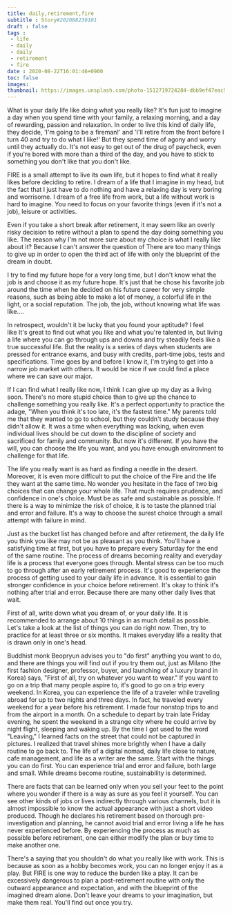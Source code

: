 ```yaml
---
title: daily,retirement,fire
subtitle : Story#202008230101
draft : false
tags :
 - life
 - daily
 - daily
 - retirement
 - fire
date : 2020-08-22T16:01:46+0900
toc: false
images: 
thumbnail: https://images.unsplash.com/photo-1512719724284-dbb9ef47eac5?ixlib=rb-1.2.1&q=80&fm=jpg&crop=entropy&cs=tinysrgb&w=1080&fit=max&ixid=eyJhcHBfaWQiOjE1NTU0OX0
---
```


What is your daily life like doing what you really like? It's fun just to imagine a day when you spend time with your family, a relaxing morning, and a day of rewarding, passion and relaxation. In order to live this kind of daily life, they decide, 'I'm going to be a fireman!' and 'I'll retire from the front before I turn 40 and try to do what I like!' But they spend time of agony and worry until they actually do. It's not easy to get out of the drug of paycheck, even if you're bored with more than a third of the day, and you have to stick to something you don't like that you don't like.  

FIRE is a small attempt to live its own life, but it hopes to find what it really likes before deciding to retire. I dream of a life that I imagine in my head, but the fact that I just have to do nothing and have a relaxing day is very boring and worrisome. I dream of a free life from work, but a life without work is hard to imagine. You need to focus on your favorite things (even if it's not a job), leisure or activities.  

Even if you take a short break after retirement, it may seem like an overly risky decision to retire without a plan to spend the day doing something you like. The reason why I'm not more sure about my choice is what I really like about it? Because I can't answer the question of There are too many things to give up in order to open the third act of life with only the blueprint of the dream in doubt.  

I try to find my future hope for a very long time, but I don't know what the job is and choose it as my future hope. It's just that he chose his favorite job around the time when he decided on his future career for very simple reasons, such as being able to make a lot of money, a colorful life in the light, or a social reputation. The job, the job, without knowing what life was like....  

In retrospect, wouldn't it be lucky that you found your aptitude? I feel like It's great to find out what you like and what you're talented in, but living a life where you can go through ups and downs and try steadily feels like a true successful life. But the reality is a series of days when students are pressed for entrance exams, and busy with credits, part-time jobs, tests and specifications. Time goes by and before I know it, I'm trying to get into a narrow job market with others. It would be nice if we could find a place where we can save our major.  

If I can find what I really like now, I think I can give up my day as a living soon. There's no more stupid choice than to give up the chance to challenge something you really like. It's a perfect opportunity to practice the adage, "When you think it's too late, it's the fastest time." My parents told me that they wanted to go to school, but they couldn't study because they didn't allow it. It was a time when everything was lacking, when even individual lives should be cut down to the discipline of society and sacrificed for family and community. But now it's different. If you have the will, you can choose the life you want, and you have enough environment to challenge for that life.  

The life you really want is as hard as finding a needle in the desert. Moreover, it is even more difficult to put the choice of the Fire and the life they want at the same time. No wonder you hesitate in the face of two big choices that can change your whole life. That much requires prudence, and confidence in one's choice. Must be as safe and sustainable as possible. If there is a way to minimize the risk of choice, it is to taste the planned trial and error and failure. It's a way to choose the surest choice through a small attempt with failure in mind.  

Just as the bucket list has changed before and after retirement, the daily life you think you like may not be as pleasant as you think. You'll have a satisfying time at first, but you have to prepare every Saturday for the end of the same routine. The process of dreams becoming reality and everyday life is a process that everyone goes through. Mental stress can be too much to go through after an early retirement process. It's good to experience the process of getting used to your daily life in advance. It is essential to gain stronger confidence in your choice before retirement. It's okay to think it's nothing after trial and error. Because there are many other daily lives that wait.  

First of all, write down what you dream of, or your daily life. It is recommended to arrange about 10 things in as much detail as possible. Let's take a look at the list of things you can do right now. Then, try to practice for at least three or six months. It makes everyday life a reality that is drawn only in one's head.  

Buddhist monk Beopryun advises you to "do first" anything you want to do, and there are things you will find out if you try them out, just as Milano (the first fashion designer, professor, buyer, and launching of a luxury brand in Korea) says, "First of all, try on whatever you want to wear." If you want to go on a trip that many people aspire to, it's good to go on a trip every weekend. In Korea, you can experience the life of a traveler while traveling abroad for up to two nights and three days. In fact, he traveled every weekend for a year before his retirement. I made four nonstop trips to and from the airport in a month. On a schedule to depart by train late Friday evening, he spent the weekend in a strange city where he could arrive by night flight, sleeping and waking up. By the time I got used to the word "Leaving," I learned facts on the street that could not be captured in pictures. I realized that travel shines more brightly when I have a daily routine to go back to. The life of a digital nomad, daily life close to nature, cafe management, and life as a writer are the same. Start with the things you can do first. You can experience trial and error and failure, both large and small. While dreams become routine, sustainability is determined.  

There are facts that can be learned only when you sell your feet to the point where you wonder if there is a way as sure as you feel it yourself. You can see other kinds of jobs or lives indirectly through various channels, but it is almost impossible to know the actual appearance with just a short video produced. Though he declares his retirement based on thorough pre-investigation and planning, he cannot avoid trial and error living a life he has never experienced before. By experiencing the process as much as possible before retirement, one can either modify the plan or buy time to make another one.  

There's a saying that you shouldn't do what you really like with work. This is because as soon as a hobby becomes work, you can no longer enjoy it as a play. But FIRE is one way to reduce the burden like a play. It can be excessively dangerous to plan a post-retirement routine with only the outward appearance and expectation, and with the blueprint of the imagined dream alone. Don't leave your dreams to your imagination, but make them real. You'll find out once you try.  

